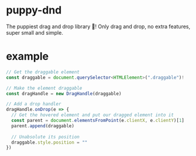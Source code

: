 # puppy-dnd

The puppiest drag and drop library 🐶!
Only drag and drop, no extra features, super small and simple.

# example

```typescript
// Get the draggable element
const draggable = document.querySelector<HTMLElement>(".draggable")!

// Make the element draggable
const dragHandle = new DragHandle(draggable)

// Add a drop handler
dragHandle.onDrop(e => {
  // Get the hovered element and put our dragged element into it
  const parent = document.elementsFromPoint(e.clientX, e.clientY)[1]
  parent.append(draggable)
  
  // Unabsolute its position
  draggable.style.position = ""
})
```
